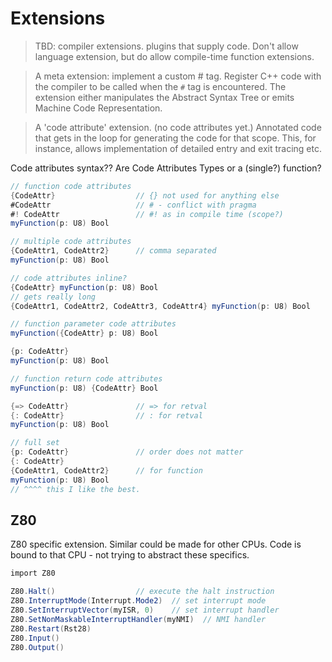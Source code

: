# Extensions

> TBD: compiler extensions. plugins that supply code. Don't allow language extension, but do allow compile-time function extensions.

> A meta extension: implement a custom # tag. Register C++ code with the compiler to be called when the `#` tag is encountered. The extension either manipulates the Abstract Syntax Tree or emits Machine Code Representation.

> A 'code attribute' extension. (no code attributes yet.) Annotated code that gets in the loop for generating the code for that scope. This, for instance, allows implementation of detailed entry and exit tracing etc.

Code attributes syntax?? Are Code Attributes Types or a (single?) function?

```C#
// function code attributes
{CodeAttr}                  // {} not used for anything else
#CodeAttr                   // # - conflict with pragma
#! CodeAttr                 // #! as in compile time (scope?)
myFunction(p: U8) Bool

// multiple code attributes
{CodeAttr1, CodeAttr2}      // comma separated
myFunction(p: U8) Bool

// code attributes inline?
{CodeAttr} myFunction(p: U8) Bool
// gets really long
{CodeAttr1, CodeAttr2, CodeAttr3, CodeAttr4} myFunction(p: U8) Bool

// function parameter code attributes
myFunction({CodeAttr} p: U8) Bool

{p: CodeAttr}
myFunction(p: U8) Bool

// function return code attributes
myFunction(p: U8) {CodeAttr} Bool

{=> CodeAttr}               // => for retval
{: CodeAttr}                // : for retval
myFunction(p: U8) Bool

// full set
{p: CodeAttr}               // order does not matter
{: CodeAttr}
{CodeAttr1, CodeAttr2}      // for function
myFunction(p: U8) Bool
// ^^^^ this I like the best.
```

## Z80

Z80 specific extension. Similar could be made for other CPUs. Code is bound to that CPU - not trying to abstract these specifics.

```C#
import Z80

Z80.Halt()                  // execute the halt instruction
Z80.InterruptMode(Interrupt.Mode2)  // set interrupt mode
Z80.SetInterruptVector(myISR, 0)    // set interrupt handler
Z80.SetNonMaskableInterruptHandler(myNMI)  // NMI handler
Z80.Restart(Rst28)
Z80.Input()
Z80.Output()
```
